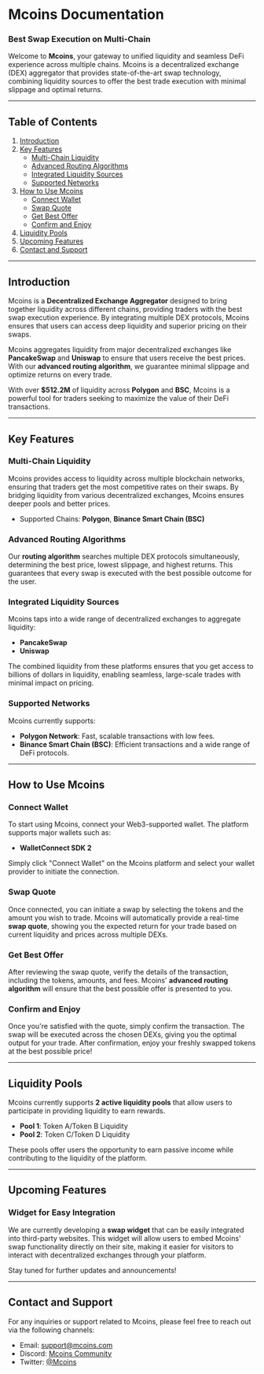 # Mcoins Documentation

### Best Swap Execution on Multi-Chain

Welcome to **Mcoins**, your gateway to unified liquidity and seamless DeFi experience across multiple chains. Mcoins is a decentralized exchange (DEX) aggregator that provides state-of-the-art swap technology, combining liquidity sources to offer the best trade execution with minimal slippage and optimal returns.

---

## Table of Contents

1. [Introduction](#introduction)
2. [Key Features](#key-features)
    - [Multi-Chain Liquidity](#multi-chain-liquidity)
    - [Advanced Routing Algorithms](#advanced-routing-algorithms)
    - [Integrated Liquidity Sources](#integrated-liquidity-sources)
    - [Supported Networks](#supported-networks)
3. [How to Use Mcoins](#how-to-use-mcoins)
    - [Connect Wallet](#connect-wallet)
    - [Swap Quote](#swap-quote)
    - [Get Best Offer](#get-best-offer)
    - [Confirm and Enjoy](#confirm-and-enjoy)
4. [Liquidity Pools](#liquidity-pools)
5. [Upcoming Features](#upcoming-features)
6. [Contact and Support](#contact-and-support)

---

## Introduction

Mcoins is a **Decentralized Exchange Aggregator** designed to bring together liquidity across different chains, providing traders with the best swap execution experience. By integrating multiple DEX protocols, Mcoins ensures that users can access deep liquidity and superior pricing on their swaps.

Mcoins aggregates liquidity from major decentralized exchanges like **PancakeSwap** and **Uniswap** to ensure that users receive the best prices. With our **advanced routing algorithm**, we guarantee minimal slippage and optimize returns on every trade.

With over **$512.2M** of liquidity across **Polygon** and **BSC**, Mcoins is a powerful tool for traders seeking to maximize the value of their DeFi transactions.

---

## Key Features

### Multi-Chain Liquidity

Mcoins provides access to liquidity across multiple blockchain networks, ensuring that traders get the most competitive rates on their swaps. By bridging liquidity from various decentralized exchanges, Mcoins ensures deeper pools and better prices.

- Supported Chains: **Polygon**, **Binance Smart Chain (BSC)**

### Advanced Routing Algorithms

Our **routing algorithm** searches multiple DEX protocols simultaneously, determining the best price, lowest slippage, and highest returns. This guarantees that every swap is executed with the best possible outcome for the user.

### Integrated Liquidity Sources

Mcoins taps into a wide range of decentralized exchanges to aggregate liquidity:

- **PancakeSwap**
- **Uniswap**

The combined liquidity from these platforms ensures that you get access to billions of dollars in liquidity, enabling seamless, large-scale trades with minimal impact on pricing.

### Supported Networks

Mcoins currently supports:

- **Polygon Network**: Fast, scalable transactions with low fees.
- **Binance Smart Chain (BSC)**: Efficient transactions and a wide range of DeFi protocols.

---

## How to Use Mcoins

### Connect Wallet

To start using Mcoins, connect your Web3-supported wallet. The platform supports major wallets such as:

- **WalletConnect SDK 2**
  
Simply click "Connect Wallet" on the Mcoins platform and select your wallet provider to initiate the connection.

### Swap Quote

Once connected, you can initiate a swap by selecting the tokens and the amount you wish to trade. Mcoins will automatically provide a real-time **swap quote**, showing you the expected return for your trade based on current liquidity and prices across multiple DEXs.

### Get Best Offer

After reviewing the swap quote, verify the details of the transaction, including the tokens, amounts, and fees. Mcoins' **advanced routing algorithm** will ensure that the best possible offer is presented to you.

### Confirm and Enjoy

Once you're satisfied with the quote, simply confirm the transaction. The swap will be executed across the chosen DEXs, giving you the optimal output for your trade. After confirmation, enjoy your freshly swapped tokens at the best possible price!

---

## Liquidity Pools

Mcoins currently supports **2 active liquidity pools** that allow users to participate in providing liquidity to earn rewards.

- **Pool 1**: Token A/Token B Liquidity
- **Pool 2**: Token C/Token D Liquidity

These pools offer users the opportunity to earn passive income while contributing to the liquidity of the platform.

---

## Upcoming Features

### Widget for Easy Integration

We are currently developing a **swap widget** that can be easily integrated into third-party websites. This widget will allow users to embed Mcoins' swap functionality directly on their site, making it easier for visitors to interact with decentralized exchanges through your platform.

Stay tuned for further updates and announcements!

---

## Contact and Support

For any inquiries or support related to Mcoins, please feel free to reach out via the following channels:

- Email: support@mcoins.com
- Discord: [Mcoins Community](https://discord.com/mcoins)
- Twitter: [@Mcoins](https://twitter.com/mcoins)
